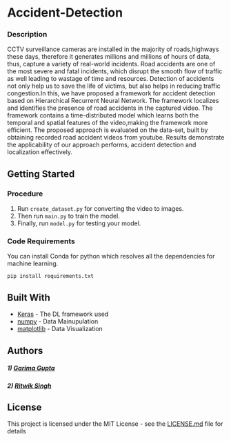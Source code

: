 # Accident-Detection

### Description

CCTV surveillance cameras are installed in the majority of roads,highways these days, therefore it generates millions and millions of hours of data, thus, capture a variety of real-world incidents. Road accidents are one of the most severe and fatal incidents, which disrupt the smooth flow of traffic as well leading to wastage of time and resources. Detection of accidents not only help us to save the life of victims, but also helps in reducing traffic congestion.In this, we have proposed a framework for accident detection based on Hierarchical Recurrent Neural Network. The framework localizes and identifies the presence of road accidents in the captured video. The framework contains a time-distributed model which learns both the temporal and spatial features of the video,making the framework more efficient. The proposed approach is evaluated on the data-set, built by obtaining recorded road accident videos from youtube. Results demonstrate the applicability of our approach performs, accident detection and localization effectively.

## Getting Started

<h3>Procedure</h3>

1) Run `create_dataset.py` for converting the video to images.
2) Then run `main.py` to train the model.
3) Finally, run `model.py` for testing your model.

### Code Requirements

You can install Conda for python which resolves all the dependencies for machine learning.

```
pip install requirements.txt
```


## Built With

* [Keras](https://keras.io/) - The DL framework used
* [numpy](https://numpy.org/) - Data Mainupulation
* [matplotlib](https://matplotlib.org/) - Data Visualization



## Authors

##### 1) [Garima Gupta](https://github.com/Garimagupta85)
##### 2) [Ritwik Singh](https://github.com/ritwik-singh)


## License

This project is licensed under the MIT License - see the [LICENSE.md](LICENSE.md) file for details
